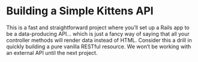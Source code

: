 # Building a Simple Kittens API
This is a fast and straightforward project where you’ll set up a Rails app to be a data-producing API… which is just a fancy way of saying that all your controller methods will render data instead of HTML. Consider this a drill in quickly building a pure vanilla RESTful resource. We won’t be working with an external API until the next project.
